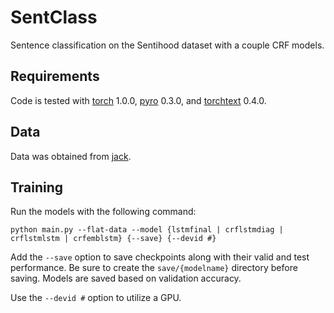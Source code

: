 # SentClass
Sentence classification on the Sentihood dataset with a couple CRF models.

## Requirements
Code is tested with [torch](https://github.com/pytorch/pytorch) 1.0.0, [pyro](https://github.com/uber/pyro) 0.3.0,
and [torchtext](https://github.com/pytorch/text) 0.4.0.

## Data
Data was obtained from [jack](https://github.com/uclmr/jack/tree/master/data/sentihood).

## Training
Run the models with the following command:
```
python main.py --flat-data --model {lstmfinal | crflstmdiag | crflstmlstm | crfemblstm} {--save} {--devid #}
```
Add the `--save` option to save checkpoints along with their valid and test performance.
Be sure to create the `save/{modelname}` directory before saving.
Models are saved based on validation accuracy.

Use the `--devid #` option to utilize a GPU.

